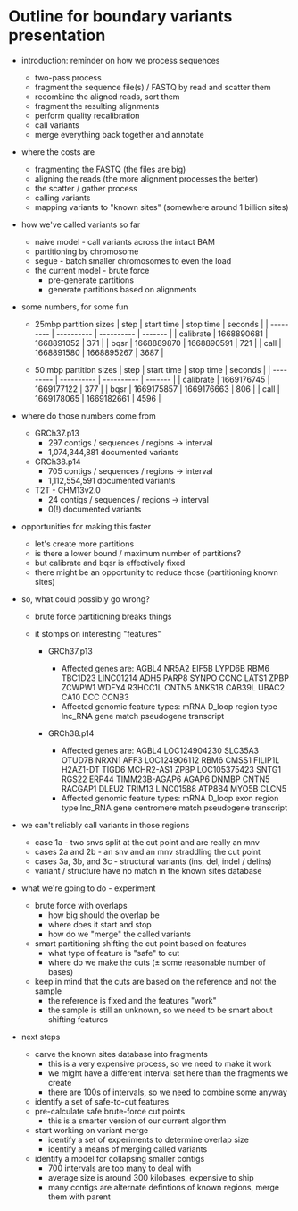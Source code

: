 # Outline for boundary variants presentation

- introduction: reminder on how we process sequences

  - two-pass process
  - fragment the sequence file(s) / FASTQ by read and scatter them
  - recombine the aligned reads, sort them
  - fragment the resulting alignments
  - perform quality recalibration
  - call variants
  - merge everything back together and annotate

- where the costs are

  - fragmenting the FASTQ (the files are big)
  - aligning the reads (the more alignment processes the better)
  - the scatter / gather process
  - calling variants
  - mapping variants to "known sites" (somewhere around 1 billion sites)

- how we've called variants so far

  - naive model - call variants across the intact BAM
  - partitioning by chromosome
  - segue - batch smaller chromosomes to even the load
  - the current model - brute force
    - pre-generate partitions
    - generate partitions based on alignments

- some numbers, for some fun

  - 25mbp partition sizes
    | step | start time | stop time | seconds |
    | --------- | ---------- | ---------- | ------- |
    | calibrate | 1668890681 | 1668891052 | 371 |
    | bqsr | 1668889870 | 1668890591 | 721 |
    | call | 1668891580 | 1668895267 | 3687 |

  - 50 mbp partition sizes
    | step | start time | stop time | seconds |
    | --------- | ---------- | ---------- | ------- |
    | calibrate | 1669176745 | 1669177122 | 377 |
    | bqsr | 1669175857 | 1669176663 | 806 |
    | call | 1669178065 | 1669182661 | 4596 |

- where do those numbers come from

  - GRCh37.p13
    - 297 contigs / sequences / regions -> interval
    - 1,074,344,881 documented variants
  - GRCh38.p14
    - 705 contigs / sequences / regions -> interval
    - 1,112,554,591 documented variants
  - T2T - CHM13v2.0
    - 24 contigs / sequences / regions -> interval
    - 0(!) documented variants

- opportunities for making this faster

  - let's create more partitions
  - is there a lower bound / maximum number of partitions?
  - but calibrate and bqsr is effectively fixed
  - there might be an opportunity to reduce those (partitioning known sites)

- so, what could possibly go wrong?

  - brute force partitioning breaks things
  - it stomps on interesting "features"

    - GRCh37.p13

      - Affected genes are: AGBL4 NR5A2 EIF5B LYPD6B RBM6 TBC1D23 LINC01214 ADH5 PARP8 SYNPO CCNC LATS1 ZPBP ZCWPW1 WDFY4 R3HCC1L CNTN5 ANKS1B CAB39L UBAC2 CA10 DCC CCNB3
      - Affected genomic feature types: mRNA D_loop region type lnc_RNA gene match pseudogene transcript

    - GRCh38.p14
      - Affected genes are: AGBL4 LOC124904230 SLC35A3 OTUD7B NRXN1 AFF3 LOC124906112 RBM6 CMSS1 FILIP1L H2AZ1-DT TIGD6 MCHR2-AS1 ZPBP LOC105375423 SNTG1 RGS22 ERP44 TIMM23B-AGAP6 AGAP6 DNMBP CNTN5 RACGAP1 DLEU2 TRIM13 LINC01588 ATP8B4 MYO5B CLCN5
      - Affected genomic feature types: mRNA D_loop exon region type lnc_RNA gene centromere match pseudogene transcript

- we can't reliably call variants in those regions

  - case 1a - two snvs split at the cut point and are really an mnv
  - cases 2a and 2b - an snv and an mnv straddling the cut point
  - cases 3a, 3b, and 3c - structural variants (ins, del, indel / delins)
  - variant / structure have no match in the known sites database

- what we're going to do - experiment

  - brute force with overlaps
    - how big should the overlap be
    - where does it start and stop
    - how do we "merge" the called variants
  - smart partitioning shifting the cut point based on features
    - what type of feature is "safe" to cut
    - where do we make the cuts (± some reasonable number of bases)
  - keep in mind that the cuts are based on the reference and not the sample
    - the reference is fixed and the features "work"
    - the sample is still an unknown, so we need to be smart about shifting features

- next steps

  - carve the known sites database into fragments
    - this is a very expensive process, so we need to make it work
    - we might have a different interval set here than the fragments we create
    - there are 100s of intervals, so we need to combine some anyway
  - identify a set of safe-to-cut features
  - pre-calculate safe brute-force cut points
    - this is a smarter version of our current algorithm
  - start working on variant merge
    - identify a set of experiments to determine overlap size
    - identify a means of merging called variants
  - identify a model for collapsing smaller contigs
    - 700 intervals are too many to deal with
    - average size is around 300 kilobases, expensive to ship
    - many contigs are alternate defintions of known regions, merge them with parent
